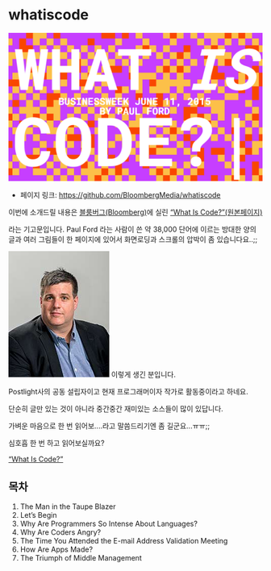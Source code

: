 # whatiscode

![이미지](../img/017-08-01.png)

- 페이지 링크: https://github.com/BloombergMedia/whatiscode


이번에 소개드릴 내용은 [블룸버그(Bloomberg)](http://www.bloomberg.com/)에 실린 [“What Is Code?”(원본페이지)](http://www.bloomberg.com/whatiscode)

라는 기고문입니다.   Paul Ford 라는 사람이 쓴 약 38,000 단어에 이르는 방대한 양의 글과 여러 그림들이 한 페이지에 있어서 화면로딩과 스크롤의 압박이 좀 있습니다요..;;

![이미지](../img/017-08-02.jpg) 이렇게 생긴 분입니다. 

Postlight사의 공동 설립자이고 현재 프로그래머이자 작가로 활동중이라고 하네요.

단순히 글만 있는 것이 아니라 중간중간 재미있는 소스들이 많이 있답니다.

가벼운 마음으로 한 번 읽어보....라고 말씀드리기엔 좀 길군요...ㅠㅠ;;

심호흡 한 번 하고 읽어보실까요?
  
 [“What Is Code?”](http://www.bloomberg.com/whatiscode)
## 목차
 1. The Man in the Taupe Blazer
 2. Let’s Begin
 3. Why Are Programmers So Intense About Languages?
 4. Why Are Coders Angry?
 5. The Time You Attended the E-mail Address Validation Meeting
 6. How Are Apps Made?
 7. The Triumph of Middle Management